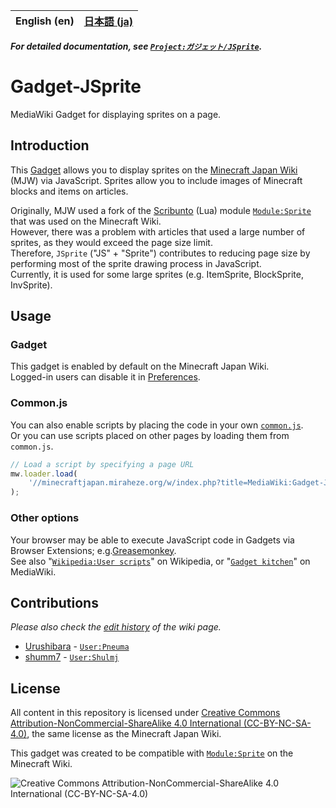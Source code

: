 <table>
	<thead>
    	<tr>
      		<th style="text-align:center">English (en)</th>
      		<th style="text-align:center"><a href="README.md">日本語 (ja)</a></th>
    	</tr>
  	</thead>
</table>

**_For detailed documentation, see [`Project:ガジェット/JSprite`](https://minecraftjapan.miraheze.org/wiki/Project:ガジェット/JSprite)._**

# Gadget-JSprite

MediaWiki Gadget for displaying sprites on a page.

## Introduction

This [Gadget](https://www.mediawiki.org/wiki/Extension:Gadgets) allows you to display sprites on the [Minecraft Japan Wiki](https://minecraftjapan.miraheze.org/wiki/Minecraft_Japan_Wiki) (MJW) via JavaScript. Sprites allow you to include images of Minecraft blocks and items on articles.

Originally, MJW used a fork of the [Scribunto](https://www.mediawiki.org/wiki/Extension:Scribunto) (Lua) module [`Module:Sprite`](https://minecraft.wiki/w/Module:Sprite) that was used on the Minecraft Wiki.  
However, there was a problem with articles that used a large number of sprites, as they would exceed the page size limit.  
Therefore, `JSprite` ("JS" + "Sprite") contributes to reducing page size by performing most of the sprite drawing process in JavaScript.  
Currently, it is used for some large sprites (e.g. ItemSprite, BlockSprite, InvSprite).

## Usage

### Gadget

This gadget is enabled by default on the Minecraft Japan Wiki.  
Logged-in users can disable it in [Preferences](https://minecraftjapan.miraheze.org/wiki/Special:Preferences#mw-prefsection-gadgets).

### Common.js

You can also enable scripts by placing the code in your own [`common.js`](https://minecraftjapan.miraheze.org/wiki/Special:MyPage/common.js).  
Or you can use scripts placed on other pages by loading them from `common.js`.

```js
// Load a script by specifying a page URL
mw.loader.load(
    '//minecraftjapan.miraheze.org/w/index.php?title=MediaWiki:Gadget-JSprite.js&action=raw&ctype=text/javascript'
);
```

### Other options

Your browser may be able to execute JavaScript code in Gadgets via Browser Extensions; e.g.[Greasemonkey](https://github.com/greasemonkey/greasemonkey).  
See also "[`Wikipedia:User scripts`](https://en.wikipedia.org/wiki/Wikipedia:User_scripts)" on Wikipedia, or "[`Gadget kitchen`](https://www.mediawiki.org/wiki/Gadget_kitchen)" on MediaWiki.

## Contributions

_Please also check the [edit history](https://minecraftjapan.miraheze.org/wiki/MediaWiki:Gadget-JSprite.js?action=history) of the wiki page._

-   [Urushibara](https://github.com/Urushibara) - [`User:Pneuma`](https://minecraftjapan.miraheze.org/wiki/User:Pneuma)
-   [shumm7](https://github.com/shumm7) - [`User:Shulmj`](https://minecraftjapan.miraheze.org/wiki/User:Shulmj)

## License

All content in this repository is licensed under [Creative Commons Attribution-NonCommercial-ShareAlike 4.0 International (CC-BY-NC-SA-4.0)](https://creativecommons.org/licenses/by-nc-sa/4.0/deed.en), the same license as the Minecraft Japan Wiki.

This gadget was created to be compatible with [`Module:Sprite`](https://minecraft.wiki/w/Module:Sprite) on the Minecraft Wiki.

![Creative Commons Attribution-NonCommercial-ShareAlike 4.0 International (CC-BY-NC-SA-4.0)](https://mirrors.creativecommons.org/presskit/buttons/88x31/svg/by-nc-sa.eu.svg 'CC-BY-NC-SA-4.0')
